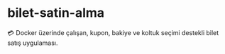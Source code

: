 # bilet-satin-alma
💳 Docker üzerinde çalışan, kupon, bakiye ve koltuk seçimi destekli bilet satış uygulaması.
